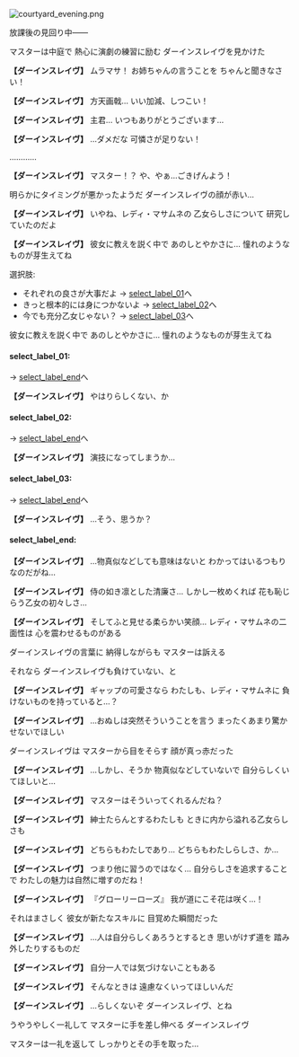 
![courtyard_evening.png](../images/backgrounds/courtyard_evening.png)

放課後の見回り中――

マスターは中庭で
熱心に演劇の練習に励む
ダーインスレイヴを見かけた

**【ダーインスレイヴ】**
ムラマサ！
お姉ちゃんの言うことを
ちゃんと聞きなさい！

**【ダーインスレイヴ】**
方天画戟…
いい加減、しつこい！

**【ダーインスレイヴ】**
主君…
いつもありがとうございます…

**【ダーインスレイヴ】**
…ダメだな
可憐さが足りない！

…………

**【ダーインスレイヴ】**
マスター！？
や、やぁ…ごきげんよう！

明らかにタイミングが悪かったようだ
ダーインスレイヴの顔が赤い…

**【ダーインスレイヴ】**
いやね、レディ・マサムネの
乙女らしさについて
研究していたのだよ

**【ダーインスレイヴ】**
彼女に教えを説く中で
あのしとやかさに…
憧れのようなものが芽生えてね

選択肢:
- それぞれの良さが大事だよ → [select_label_01](#select_label_01)へ
- きっと根本的には身につかないよ → [select_label_02](#select_label_02)へ
- 今でも充分乙女じゃない？ → [select_label_03](#select_label_03)へ

彼女に教えを説く中で
あのしとやかさに…
憧れのようなものが芽生えてね

#### select_label_01:
 → [select_label_end](#select_label_end)へ

**【ダーインスレイヴ】**
やはりらしくない、か

#### select_label_02:
 → [select_label_end](#select_label_end)へ

**【ダーインスレイヴ】**
演技になってしまうか…

#### select_label_03:
 → [select_label_end](#select_label_end)へ

**【ダーインスレイヴ】**
…そう、思うか？

#### select_label_end:

**【ダーインスレイヴ】**
…物真似などしても意味はないと
わかってはいるつもりなのだがね…

**【ダーインスレイヴ】**
侍の如き凛とした清廉さ…
しかし一枚めくれば
花も恥じらう乙女の初々しさ…

**【ダーインスレイヴ】**
そしてふと見せる柔らかい笑顔…
レディ・マサムネの二面性は
心を震わせるものがある

ダーインスレイヴの言葉に
納得しながらも
マスターは訴える

それなら
ダーインスレイヴも負けていない、と

**【ダーインスレイヴ】**
ギャップの可愛さなら
わたしも、レディ・マサムネに
負けないものを持っていると…？

**【ダーインスレイヴ】**
…おぬしは突然そういうことを言う
まったくあまり驚かせないでほしい

ダーインスレイヴは
マスターから目をそらす
顔が真っ赤だった

**【ダーインスレイヴ】**
…しかし、そうか
物真似などしていないで
自分らしくいてほしいと…

**【ダーインスレイヴ】**
マスターはそういってくれるんだね？

**【ダーインスレイヴ】**
紳士たらんとするわたしも
ときに内から溢れる乙女らしさも

**【ダーインスレイヴ】**
どちらもわたしであり…
どちらもわたしらしさ、か…

**【ダーインスレイヴ】**
つまり他に習うのではなく…
自分らしさを追求することで
わたしの魅力は自然に増すのだね！

**【ダーインスレイヴ】**
『グローリーローズ』
我が道にこそ花は咲く…！

それはまさしく
彼女が新たなスキルに
目覚めた瞬間だった

**【ダーインスレイヴ】**
…人は自分らしくあろうとするとき
思いがけず道を
踏み外したりするものだ

**【ダーインスレイヴ】**
自分一人では気づけないこともある

**【ダーインスレイヴ】**
そんなときは
遠慮なくいってほしいんだ

**【ダーインスレイヴ】**
…らしくないぞ
ダーインスレイヴ、とね

うやうやしく一礼して
マスターに手を差し伸べる
ダーインスレイヴ

マスターは一礼を返して
しっかりとその手を取った…